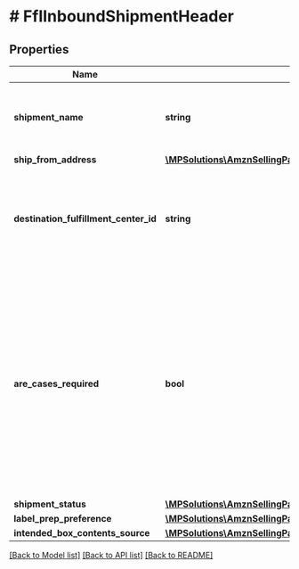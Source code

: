 # # FfIInboundShipmentHeader

## Properties

Name | Type | Description | Notes
------------ | ------------- | ------------- | -------------
**shipment_name** | **string** | The name for the shipment. Use a naming convention that helps distinguish between shipments over time, such as the date the shipment was created. |
**ship_from_address** | [**\MPSolutions\AmznSellingPartnerApi\Models\FulfillmentInbound\FfIAddress**](FfIAddress.md) |  |
**destination_fulfillment_center_id** | **string** | The identifier for the fulfillment center to which the shipment will be shipped. Get this value from the InboundShipmentPlan object in the response returned by the createInboundShipmentPlan operation. |
**are_cases_required** | **bool** | Indicates whether or not an inbound shipment contains case-packed boxes. Note: A shipment must contain either all case-packed boxes or all individually packed boxes.  Possible values:  true - All boxes in the shipment must be case packed.  false - All boxes in the shipment must be individually packed.  Note: If AreCasesRequired &#x3D; true for an inbound shipment, then the value of QuantityInCase must be greater than zero for every item in the shipment. Otherwise the service returns an error. | [optional]
**shipment_status** | [**\MPSolutions\AmznSellingPartnerApi\Models\FulfillmentInbound\FfIShipmentStatus**](FfIShipmentStatus.md) |  |
**label_prep_preference** | [**\MPSolutions\AmznSellingPartnerApi\Models\FulfillmentInbound\FfILabelPrepPreference**](FfILabelPrepPreference.md) |  |
**intended_box_contents_source** | [**\MPSolutions\AmznSellingPartnerApi\Models\FulfillmentInbound\FfIIntendedBoxContentsSource**](FfIIntendedBoxContentsSource.md) |  | [optional]

[[Back to Model list]](../../README.md#models) [[Back to API list]](../../README.md#endpoints) [[Back to README]](../../README.md)
